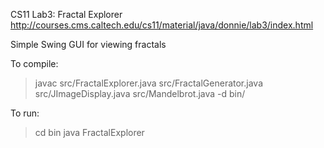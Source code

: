 CS11 Lab3: Fractal Explorer
http://courses.cms.caltech.edu/cs11/material/java/donnie/lab3/index.html

Simple Swing GUI for viewing fractals

To compile:
> javac src/FractalExplorer.java src/FractalGenerator.java src/JImageDisplay.java src/Mandelbrot.java -d bin/

To run:
> cd bin
> java FractalExplorer